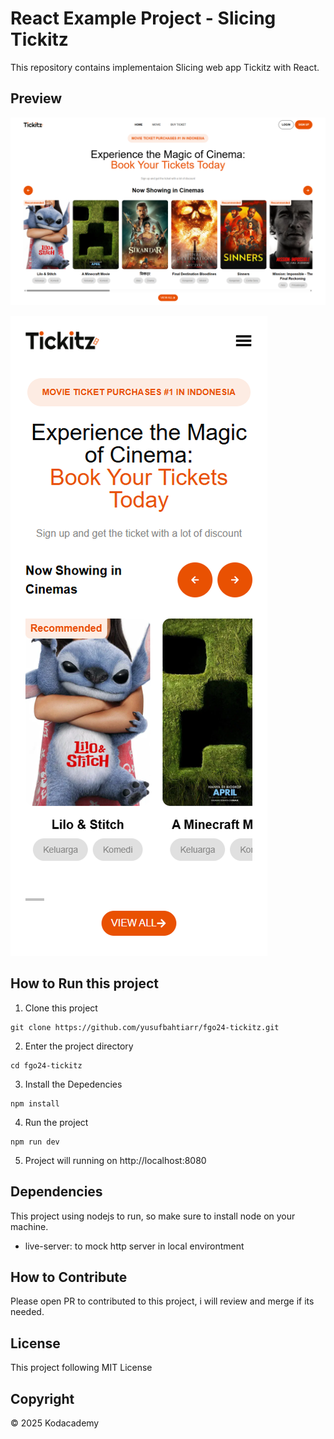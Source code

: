 # React Example Project - Slicing Tickitz

This repository contains implementaion Slicing web app Tickitz with React.

## Preview

![Preview](Screenshot.png)

![Preview](Screenshot_1.png)

## How to Run this project

1. Clone this project

```
git clone https://github.com/yusufbahtiarr/fgo24-tickitz.git
```

2. Enter the project directory

```
cd fgo24-tickitz
```

3. Install the Depedencies

```
npm install
```

4. Run the project

```
npm run dev
```

5. Project will running on http://localhost:8080

## Dependencies

This project using nodejs to run, so make sure to install node on your machine.

- live-server: to mock http server in local environtment

## How to Contribute

Please open PR to contributed to this project, i will review and merge if its needed.

## License

This project following MIT License

## Copyright

&copy; 2025 Kodacademy
